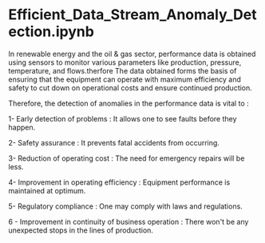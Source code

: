 # Efficient_Data_Stream_Anomaly_Detection.ipynb

In renewable energy and the oil & gas sector, performance data is obtained using sensors to monitor various parameters like production, pressure, temperature, and flows.therfore The data obtained forms the basis of ensuring that the equipment can operate with maximum efficiency and safety to cut down on operational costs and ensure continued production.

Therefore, the detection of anomalies in the performance data is vital to :

1- Early detection of problems : It allows one to see faults before they happen.

2- Safety assurance : It prevents fatal accidents from occurring.

3- Reduction of operating cost : The need for emergency repairs will be less.

4- Improvement in operating efficiency : Equipment performance is maintained at optimum.

5- Regulatory compliance : One may comply with laws and regulations.

6 - Improvement in continuity of business operation : There won't be any unexpected stops in the lines of production.
